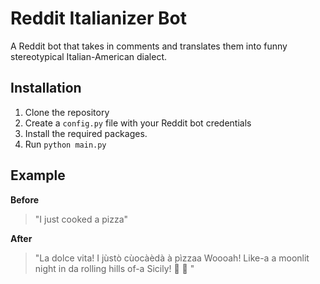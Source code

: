Reddit Italianizer Bot
======================

A Reddit bot that takes in comments and translates them into funny stereotypical Italian-American dialect.

Installation
------------

1. Clone the repository
2. Create a `config.py` file with your Reddit bot credentials
3. Install the required packages.
4. Run `python main.py`

Example
-------

**Before**

> "I just cooked a pizza"

**After**

> "La dolce vita! I jùstò cùocàèdà à pìzzaa Woooah! Like-a a moonlit night in da rolling hills of-a Sicily! 🤌 👏
"
